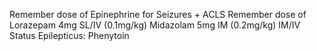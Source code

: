 Remember dose of Epinephrine for Seizures + ACLS
Remember dose of Lorazepam 4mg SL/IV (0.1mg/kg)
		Midazolam 5mg IM (0.2mg/kg) IM/IV
Status Epilepticus: Phenytoin

